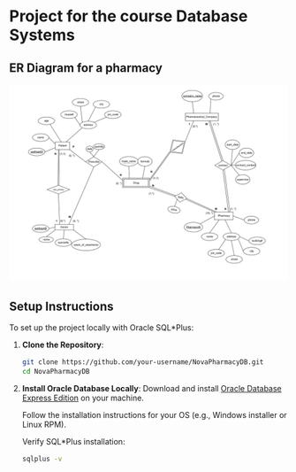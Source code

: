 # Project for the course Database Systems

## ER Diagram for a pharmacy
![Alt text](/docs/ER%20Diagram.png)

## Setup Instructions
To set up the project locally with Oracle SQL*Plus:
1. **Clone the Repository**:
   ```bash
   git clone https://github.com/your-username/NovaPharmacyDB.git
   cd NovaPharmacyDB

2. **Install Oracle Database Locally**:
    Download and install [Oracle Database Express Edition](https://www.oracle.com/database/technologies/oracle21c-windows-downloads.html) on your machine.

    Follow the installation instructions for your OS (e.g., Windows installer or Linux RPM).
    
    Verify SQL*Plus installation:
    ```bash
    sqlplus -v
    
